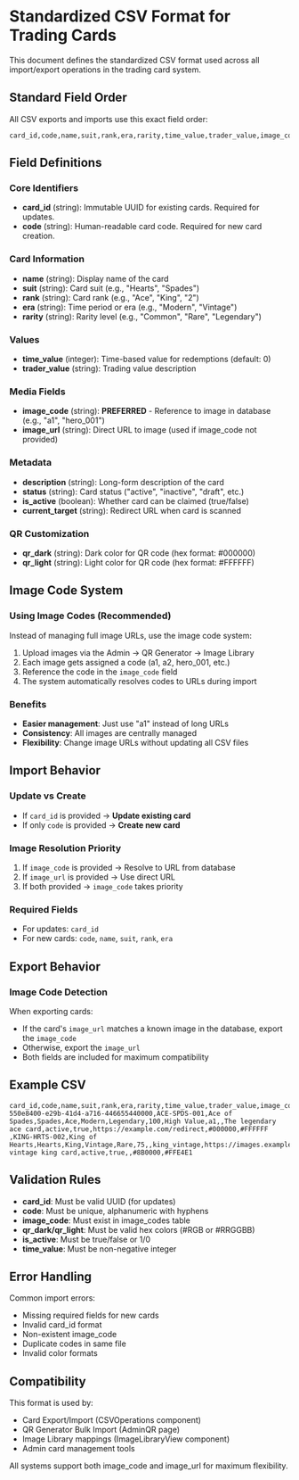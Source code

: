# Standardized CSV Format for Trading Cards

This document defines the standardized CSV format used across all import/export operations in the trading card system.

## Standard Field Order

All CSV exports and imports use this exact field order:

```csv
card_id,code,name,suit,rank,era,rarity,time_value,trader_value,image_code,image_url,description,status,is_active,current_target,qr_dark,qr_light
```

## Field Definitions

### Core Identifiers
- **card_id** (string): Immutable UUID for existing cards. Required for updates.
- **code** (string): Human-readable card code. Required for new card creation.

### Card Information
- **name** (string): Display name of the card
- **suit** (string): Card suit (e.g., "Hearts", "Spades")
- **rank** (string): Card rank (e.g., "Ace", "King", "2")
- **era** (string): Time period or era (e.g., "Modern", "Vintage")
- **rarity** (string): Rarity level (e.g., "Common", "Rare", "Legendary")

### Values
- **time_value** (integer): Time-based value for redemptions (default: 0)
- **trader_value** (string): Trading value description

### Media Fields
- **image_code** (string): **PREFERRED** - Reference to image in database (e.g., "a1", "hero_001")
- **image_url** (string): Direct URL to image (used if image_code not provided)

### Metadata
- **description** (string): Long-form description of the card
- **status** (string): Card status ("active", "inactive", "draft", etc.)
- **is_active** (boolean): Whether card can be claimed (true/false)
- **current_target** (string): Redirect URL when card is scanned

### QR Customization
- **qr_dark** (string): Dark color for QR code (hex format: #000000)
- **qr_light** (string): Light color for QR code (hex format: #FFFFFF)

## Image Code System

### Using Image Codes (Recommended)
Instead of managing full image URLs, use the image code system:

1. Upload images via the Admin → QR Generator → Image Library
2. Each image gets assigned a code (a1, a2, hero_001, etc.)
3. Reference the code in the `image_code` field
4. The system automatically resolves codes to URLs during import

### Benefits
- **Easier management**: Just use "a1" instead of long URLs
- **Consistency**: All images are centrally managed
- **Flexibility**: Change image URLs without updating all CSV files

## Import Behavior

### Update vs Create
- If `card_id` is provided → **Update existing card**
- If only `code` is provided → **Create new card**

### Image Resolution Priority
1. If `image_code` is provided → Resolve to URL from database
2. If `image_url` is provided → Use direct URL
3. If both provided → `image_code` takes priority

### Required Fields
- For updates: `card_id`
- For new cards: `code`, `name`, `suit`, `rank`, `era`

## Export Behavior

### Image Code Detection
When exporting cards:
- If the card's `image_url` matches a known image in the database, export the `image_code`
- Otherwise, export the `image_url`
- Both fields are included for maximum compatibility

## Example CSV

```csv
card_id,code,name,suit,rank,era,rarity,time_value,trader_value,image_code,image_url,description,status,is_active,current_target,qr_dark,qr_light
550e8400-e29b-41d4-a716-446655440000,ACE-SPDS-001,Ace of Spades,Spades,Ace,Modern,Legendary,100,High Value,a1,,The legendary ace card,active,true,https://example.com/redirect,#000000,#FFFFFF
,KING-HRTS-002,King of Hearts,Hearts,King,Vintage,Rare,75,,king_vintage,https://images.example.com/king.jpg,A vintage king card,active,true,,#8B0000,#FFE4E1
```

## Validation Rules

- **card_id**: Must be valid UUID (for updates)
- **code**: Must be unique, alphanumeric with hyphens
- **image_code**: Must exist in image_codes table
- **qr_dark/qr_light**: Must be valid hex colors (#RGB or #RRGGBB)
- **is_active**: Must be true/false or 1/0
- **time_value**: Must be non-negative integer

## Error Handling

Common import errors:
- Missing required fields for new cards
- Invalid card_id format
- Non-existent image_code
- Duplicate codes in same file
- Invalid color formats

## Compatibility

This format is used by:
- Card Export/Import (CSVOperations component)
- QR Generator Bulk Import (AdminQR page)
- Image Library mappings (ImageLibraryView component)
- Admin card management tools

All systems support both image_code and image_url for maximum flexibility.